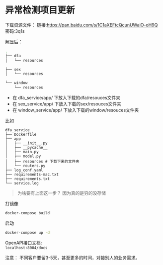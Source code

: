 # 异常检测项目更新

下载资源文件：
链接:https://pan.baidu.com/s/1C1aXEFtcQcunUWaiO-oH9Q  密码:3q1s

解压后：

```bash
.
├── dfa
│   └── resources

├── sex
│   └── resources

└── window
    └── resources
```

- 在 dfa_service/app/    下放入下载的dfa/resouces文件夹     
- 在 sex_service/app/    下放入下载的sex/resouces文件夹   
- 在 window_service/app/ 下放入下载的window/resouces文件夹   

比如
```
dfa_service
├── Dockerfile
├── app
│   ├── __init__.py
│   ├── __pycache__
│   ├── main.py
│   ├── model.py
│   ├── resources # 下载下来的文件夹
│   └── routers.py
├── log_conf.yaml
├── requirements-mac.txt
├── requirements.txt
└── service.log
```

> 为啥要有上面这一步？ 因为真的是穷的没存储

打镜像
```bash
docker-compose build
```

启动
```bash
docker-compose up -d
```

OpenAPI接口文档:     
`localhost:8004/docs`

注意： 不同客户要留3-5天，甚至更多的时间，对接别人的业务需求。